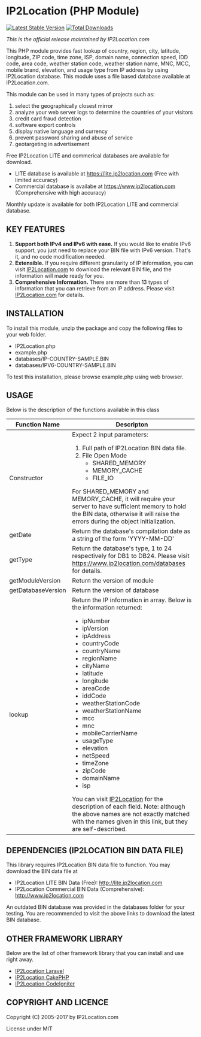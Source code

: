 IP2Location (PHP Module)
========================
[![Latest Stable Version](https://img.shields.io/packagist/v/ip2location/ip2location-php.svg)](https://packagist.org/packages/ip2location/ip2location-php)
[![Total Downloads](https://img.shields.io/packagist/dt/ip2location/ip2location-php.svg?style=flat-square)](https://packagist.org/packages/ip2location/ip2location-php)  

*This is the official release maintained by IP2Location.com*

This PHP module provides fast lookup of country, region, city, latitude, longitude, ZIP code, time zone, ISP, domain name, connection speed, IDD code, area code, weather station code, weather station name, MNC, MCC, mobile brand, elevation, and usage type from IP address by using IP2Location database. This module uses a file based database available at IP2Location.com. 

This module can be used in many types of projects such as:

1. select the geographically closest mirror
2. analyze your web server logs to determine the countries of your visitors
3. credit card fraud detection
4. software export controls
5. display native language and currency 
6. prevent password sharing and abuse of service 
7. geotargeting in advertisement

Free IP2Location LITE and commerical databases are available for download. 
* LITE database is available at https://lite.ip2location.com (Free with limited accuracy)
* Commercial database is availabe at https://www.ip2location.com (Comprehensive with high accuracy)

Monthly update is available for both IP2Location LITE and commercial database.

## KEY FEATURES

1. **Support both IPv4 and IPv6 with ease.** If you would like to enable IPv6 support, you just need to replace your BIN file with IPv6 version. That's it, and no code modification needed.
2. **Extensible.** If you require different granularity of IP information, you can visit [IP2Location.com](https://www.ip2location.com/databases) to download the relevant BIN file, and the information will made ready for you.
3. **Comprehensive Information.** There are more than 13 types of information that you can retrieve from an IP address. Please visit [IP2Location.com](https://www.ip2location.com/databases) for details.

## INSTALLATION

To install this module, unzip the package and copy the following files to your web folder.
* IP2Location.php
* example.php
* databases/IP-COUNTRY-SAMPLE.BIN
* databases/IPV6-COUNTRY-SAMPLE.BIN
 
To test this installation, please browse example.php using web browser.

## USAGE

Below is the description of the functions available in this class

| Function Name | Descripton |
|---|---|
|Constructor|Expect 2 input parameters:<ol><li>Full path of IP2Location BIN data file.</li><li>File Open Mode<ul><li>	SHARED_MEMORY</li><li>MEMORY_CACHE</li><li>FILE_IO</li></ul></li></ol>For SHARED_MEMORY and MEMORY_CACHE, it will require your server to have sufficient memory to hold the BIN data, otherwise it will raise the errors during the object initialization.|
|getDate|Return the database's compilation date as a string of the form 'YYYY-MM-DD'|
|getType|Return the database's type, 1 to 24 respectively for DB1 to DB24. Please visit https://www.ip2location.com/databases for details.|
|getModuleVersion|Return the version of module|
|getDatabaseVersion|Return the version of database|
|lookup|Return the IP information in array. Below is the information returned:<ul><li>ipNumber</li><li>ipVersion</li><li>ipAddress</li><li>countryCode</li><li>countryName</li><li>regionName</li><li>cityName</li><li>latitude</li><li>longitude</li><li>areaCode</li><li>iddCode</li><li>weatherStationCode</li><li>weatherStationName</li><li>mcc</li><li>mnc</li><li>mobileCarrierName</li><li>usageType</li><li>elevation</li><li>netSpeed</li><li>timeZone</li><li>zipCode</li><li>domainName</li><li>isp</li></ul>You can visit [IP2Location](https://www.ip2location.com/databases/db24-ip-country-region-city-latitude-longitude-zipcode-timezone-isp-domain-netspeed-areacode-weather-mobile-elevation-usagetype) for the description of each field. Note: although the above names are not exactly matched with the names given in this link, but they are self-described.|

## DEPENDENCIES (IP2LOCATION BIN DATA FILE)

This library requires IP2Location BIN data file to function. You may download the BIN data file at
* IP2Location LITE BIN Data (Free): http://lite.ip2location.com
* IP2Location Commercial BIN Data (Comprehensive): http://www.ip2location.com

An outdated BIN database was provided in the databases folder for your testing. You are recommended to visit the above links to download the latest BIN database.

## OTHER FRAMEWORK LIBRARY
Below are the list of other framework library that you can install and use right away.
* [IP2Location Laravel](https://github.com/ip2location/ip2location-laravel)
* [IP2Location CakePHP](https://github.com/ip2location/ip2location-cakephp)
* [IP2Location CodeIgniter](https://github.com/ip2location/codeigniter-ip2location)

## COPYRIGHT AND LICENCE

Copyright (C) 2005-2017 by IP2Location.com

License under MIT

